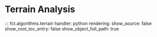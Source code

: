 # Terrain Analysis

::: fct.algorithms.terrain
    handler: python
    rendering:
        show_source: false
        show_root_toc_entry: false
        show_object_full_path: true